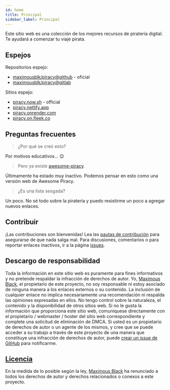```yaml
---
id: home
title: Principal
sidebar_label: Principal
---
```


Este sitio web es una colección de los mejores recursos de piratería digital. Te ayudará a comenzar tu viaje pirata. 

## Espejos
Repositorios espejo:
- [maximousblk/piracy@github](https://github.com/maximousblk/piracy) - oficial
- [maximousblk/piracy@gitlab](https://gitlab.com/maximousblk/piracy)

Sitios espejo:
- [piracy.now.sh](https://piracy.now.sh/) - official
- [piracy.netlify.app](https://piracy.netlify.app/)
- [piracy.onrender.com](https://piracy.onrender.com/)
- [piracy.on.fleek.co](https://piracy.on.fleek.co/)

## Preguntas frecuentes
> ¿Por qué se creó esto?

Por motivos educativos... :wink:
> Pero ya existe [awesome-piracy](https://github.com/Igglybuff/awesome-piracy).

Últimamente ha estado muy inactivo. Podemos pensar en esto como una versión web de Awesome Piracy. 
> ¿Es una lista sesgada?

Un poco. No sé todo sobre la piratería y puedo resistirme un poco a agregar nuevos enlaces. 

## Contribuir
¡Las contribuciones son bienvenidas! Lea las [pautas de contribución](CONTRIBUTING.md) para asegurarse de que nada salga mal.
Para discusiones, comentarios o para reportar enlaces inactivos, ir a la página [issues](https://github.com/maximousblk/piracy/issues/). 

## Descargo de responsabilidad
Toda la información en este sitio web es puramente para fines informativos y no pretende respaldar la infracción de derechos de autor. Yo, [Maximous Black](https://maximousblk.now.sh/), el propietario de este proyecto, no soy responsable ni estoy asociado de ninguna manera a los enlaces externos o su contenido. La inclusión de cualquier enlace no implica necesariamente una recomendación ni respalda las opiniones expresadas en ellos. No tengo control sobre la naturaleza, el contenido y la disponibilidad de otros sitios web. Si no le gusta la información que proporciona este sitio web, comuníquese directamente con el propietario / webmaster / hoster del sitio web correspondiente y complete una solicitud de eliminación de DMCA.
Si usted es un propietario de derechos de autor o un agente de los mismos, y cree que se puede acceder a su trabajo a través de este proyecto de una manera que constituye una infracción de derechos de autor, puede [crear un issue de GitHub](https://github.com/maximousblk/piracy/issues/new) para notificarme.

## [Licencia](https://img.shields.io/github/license/maximousblk/piracy?style=for-the-badge)
En la medida de lo posible según la ley, [Maximous Black](https://maximousblk.now.sh/) ha renunciado a todos los derechos de autor y derechos relacionados o conexos a este proyecto.
